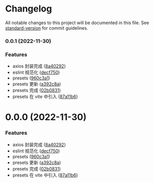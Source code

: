 # Changelog

All notable changes to this project will be documented in this file. See [standard-version](https://github.com/conventional-changelog/standard-version) for commit guidelines.

### 0.0.1 (2022-11-30)

### Features

-   axios 封装完成 ([8a40292](https://github.com/undercurre/metu/commit/8a40292af4c01846866938df4956a082f76b3434))
-   eslint 规范化 ([decf750](https://github.com/undercurre/metu/commit/decf750367c2314ebcc2fde7f691cbbc63d1532f))
-   presets ([960c3a1](https://github.com/undercurre/metu/commit/960c3a1aa2eead3609cbedc3ecea604dce5a38ae))
-   presets 更新 ([a392c8a](https://github.com/undercurre/metu/commit/a392c8a57db52bfb74f9337c64537a179b7175f8))
-   presets 完成 ([02b0831](https://github.com/undercurre/metu/commit/02b0831f6bfb651c7619e3d7a42db024e9b1016e))
-   presets 在 vite 中引入 ([87a11b6](https://github.com/undercurre/metu/commit/87a11b6e0ef7894c3d50f1ed8942b18c696c0c72))

# 0.0.0 (2022-11-30)

### Features

-   axios 封装完成 ([8a40292](https://github.com/undercurre/metu/commit/8a40292af4c01846866938df4956a082f76b3434))
-   eslint 规范化 ([decf750](https://github.com/undercurre/metu/commit/decf750367c2314ebcc2fde7f691cbbc63d1532f))
-   presets ([960c3a1](https://github.com/undercurre/metu/commit/960c3a1aa2eead3609cbedc3ecea604dce5a38ae))
-   presets 更新 ([a392c8a](https://github.com/undercurre/metu/commit/a392c8a57db52bfb74f9337c64537a179b7175f8))
-   presets 完成 ([02b0831](https://github.com/undercurre/metu/commit/02b0831f6bfb651c7619e3d7a42db024e9b1016e))
-   presets 在 vite 中引入 ([87a11b6](https://github.com/undercurre/metu/commit/87a11b6e0ef7894c3d50f1ed8942b18c696c0c72))
